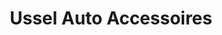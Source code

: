 ---
title: "Ussel Auto Accessoires"
url: /ussel/ussel-auto-accessoires-avenue-carnot/
shop: pièces de voitures
---